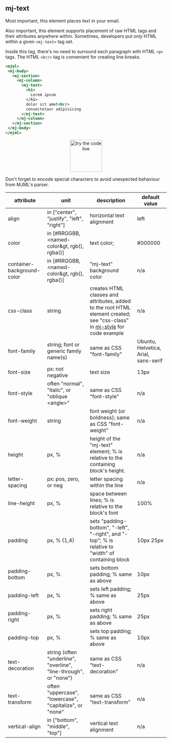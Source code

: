 ## mj-text

Most important, this element places text in your email.

Also important, this element supports placement of raw HTML tags
  and their attributes anywhere within.
Sometimes, developers put _only_ HTML within a given `<mj-text>` tag set.

Inside this tag, there's no need to surround each paragraph with HTML `<p>` tags.
The HTML `<br/>` tag is convenient for creating  line breaks.



 ```xml
<mjml>
  <mj-body>
    <mj-section>
      <mj-column>
        <mj-text>
          <h1>
            Lorem ipsum
          </h1>
          dolor sit amet<br/>
          consectetaur adipisicing
        </mj-text>
      </mj-column>
    </mj-section>
  </mj-body>
</mjml>
 ```

<p align="center">
  <a href="https://mjml.io/try-it-live/elements/text">
    <img width="100px" src="https://mjml.io/assets/img/svg/TRYITLIVE.svg"
         alt="try the code live" />
  </a>
</p>

<aside class="notice">
Don't forget to encode special characters to avoid unexpected
  behaviour from MJML's parser.
</aside>

 attribute                    | unit                    | description                                 | default value
------------------------------|-------------------------|---------------------------------------------|-------------------------------------
align      | in ["center", "justify", "left", "right"]      | horizontal text alignment <!--- not CSS "align" because different shape -->      | left
color      | in [#RRGGBB, &lt;named-color&gt, rgb(), rgba()] <!--- see color.js in mjml-core -->      | text color; <!--- not CSS "color" because different shape -->  | #000000
container-background-color    | in [#RRGGBB, &lt;named-color&gt, rgb(), rgba()] <!--- see color.js in mjml-core -->      | "mj-text" background color <!--- not CSS "color" because different shape -->      | n/a
css-class      | string       | creates HTML classes and attributes, added to the root HTML element created; see "css-class" in [mj-style](#mj-style) for code example      | n/a
font-family                   | string; font or generic family name(s)      | same as CSS "font-family"       | Ubuntu, Helvetica, Arial, sans-serif
font-size      | px: not negative      | text size <!--- not CSS "font-size" because different shape -->      | 13px
font-style        | often "normal", "italic", or "oblique &lt;angle&gt;"      | same as CSS "font-style"      | n/a
font-weight                   | string            | font weight (or boldness); same as CSS "font-weight"      | n/a
height      | px, %      | height of the "mj-text" element; % is relative to the containing block's height. <!--- not CSS "height" because different shape -->      | n/a
letter-spacing       | px: pos, zero, or neg      | letter spacing within the line <!--- not CSS "letter-spacing" because different shape -->      | n/a
line-height          | px, %       | space between lines; % is relative to the block's font <!--- not CSS "line-height" because different shape -->      | 100%
padding              | px, % {1,4}      | sets "padding-bottom", "-left", "-right", and "-top"; % is relative to "width" of containing block <!--- not CSS "padding" because different shape -->      | 10px 25px
padding-bottom       | px, %                            | sets bottom padding; % same as above        | 10px
padding-left         | px, %                            | sets left padding; % same as above          | 25px
padding-right        | px, %                            | sets right padding; % same as above         | 25px
padding-top          | px, %                            | sets top padding; % same as above           | 10px
text-decoration      | string (often "underline", "overline", "line-through", or "none")      | same as CSS "text-decoration"      | n/a
text-transform       | often "uppercase", "lowercase", "capitalize", or "none"      |  same as CSS "text-transform"      | n/a
vertical-align      | in ["bottom", "middle", "top"]      | vertical text alignment <!--- not CSS "vertical-align" because different shape --> | n/a

